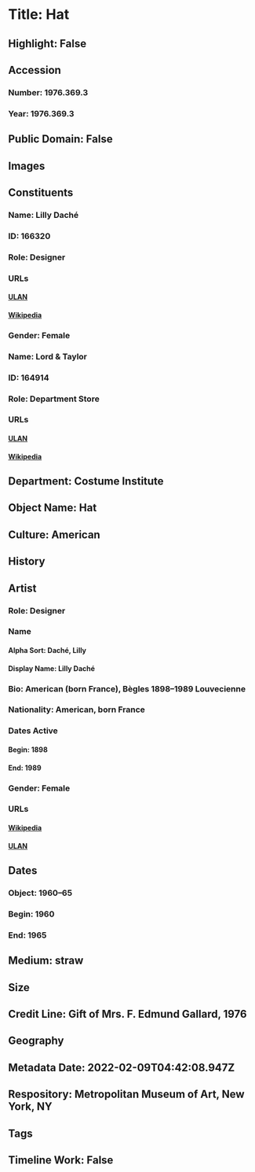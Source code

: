 # Title: Hat
## Highlight: False
## Accession
### Number: 1976.369.3
### Year: 1976.369.3
## Public Domain: False
## Images
## Constituents
### Name: Lilly Daché
### ID: 166320
### Role: Designer
### URLs
#### [ULAN](http://vocab.getty.edu/page/ulan/500524552)
#### [Wikipedia](https://www.wikidata.org/wiki/Q3832427)
### Gender: Female
### Name: Lord &amp; Taylor
### ID: 164914
### Role: Department Store
### URLs
#### [ULAN](http://vocab.getty.edu/page/ulan/500524433)
#### [Wikipedia](https://www.wikidata.org/wiki/Q2749082)
## Department: Costume Institute
## Object Name: Hat
## Culture: American
## History
## Artist
### Role: Designer
### Name
#### Alpha Sort: Daché, Lilly
#### Display Name: Lilly Daché
### Bio: American (born France), Bègles 1898–1989 Louvecienne
### Nationality: American, born France
### Dates Active
#### Begin: 1898
#### End: 1989
### Gender: Female
### URLs
#### [Wikipedia](https://www.wikidata.org/wiki/Q3832427)
#### [ULAN](http://vocab.getty.edu/page/ulan/500524552)
## Dates
### Object: 1960–65
### Begin: 1960
### End: 1965
## Medium: straw
## Size
## Credit Line: Gift of Mrs. F. Edmund Gallard, 1976
## Geography
## Metadata Date: 2022-02-09T04:42:08.947Z
## Respository: Metropolitan Museum of Art, New York, NY
## Tags
## Timeline Work: False